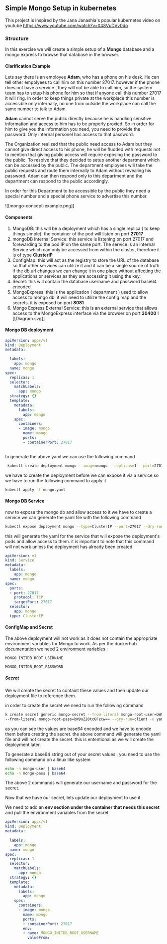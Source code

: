 ## Simple Mongo Setup in kubernetes

This project is inspired by the Jana Janashia's popular kubernetes video on youtube
https://www.youtube.com/watch?v=X48VuDVv0do


### Structure

In this exercise we will create a simple setup of a **Mongo** database and a mongo express to browse that database in the browser.

#### Clarification Example

Lets say there is an employee **Adam**, who has a phone on his desk. He can tell other empolyees to call him on this number 27017. however if the phone does not have a service , they will not be able to call him, so the system team has to setup his phone for him so that if anyone call this number 27017 it will ring.
In order to keep things private at the workplace this number is accessible only internally, no one from outside the workplace can call the same number to talk to Adam.

**Adam** cannot serve the public directly because he is handling sensitive information and access to him has to be properly proxied. So in order for him to give you the information you need, you need to provide the password. Only internal personel has access to that password.

The Organization realized that the public need access to Adam but they cannot give direct access to his phone, he will be fludded with requests not to mention that giving public access will require exposing the password to the public. To resolve that they decided to setup another department which can be accessed by the public. The department employees will take the public requests and route them internally to Adam without revealing his password. Adam can then respond only to this department and the department can respond to the public accordingly.

In order for this Department to be accessible by the public they need a special number and a special phone service to advertise this number.

![[mongo-concept-example.png]]
#### Components

1. MongoDB:  this will be a deployment which has a single replica ( to keep things simple). the container of the pod will listen on port **27017** 
2. mongoDB Internal Service: this service is listening on port 27017 and forewarding to the pod IP on the same port.  The service is an internal Service which can only be accessed from within the cluster, therefore it is of type **ClusterIP**
3. ConfigMap: this will act as the registry to store the URL of the database so that other services can utilize it and it can be a single source of truth. if the db url changes we can change it in one place without affecting the applications or services as they are accessing it using the key.
4. Secret: this will contain the database username and password base64 encoded
5. MongoExpress: this is the application ( department ) used to allow access to mongo db. it will need to utilize the config map and the secrets. it is exposed on port **8081** 
6. Mongo Express External Service: this is an external service that allows access to the MongoExpress interface via the browser on port **30400** 
![[Diagram.svg]]

#### Mongo DB deployment

```yaml
apiVersion: apps/v1
kind: Deployment
metadata:
  
  labels:
    app: mongo
  name: mongo
spec:
  replicas: 1
  selector:
    matchLabels:
      app: mongo
  strategy: {}
  template:
    metadata:
      labels:
        app: mongo
    spec:
      containers:
      - image: mongo
        name: mongo
        ports:
        - containerPort: 27017
        
```
to generate the above yaml we can use the following command
```bash
 kubectl create deployment mongo --image=mongo --replicas=1 --port=27017 --dry-run=client -o yaml > mongo.yaml
```

we have to create the deployment before we can expose it via a service so we have to run the following command to apply it
```bash
kubectl apply -f mongo.yaml
```

#### Mongo DB Service
now to expose the mongo db and allow access to it we have to create a service
we can generate the yaml file with the following command
```bash
kubectl expose deployment mongo --type=ClusterIP --port=27017 --dry-run=client -o yaml
```
this will generate the yaml for the service that will expose the deployment's pods and allow access to them. it is important to note that this command will not work unless the deployment has already been created.

```yaml
apiVersion: v1
kind: Service
metadata:
  labels:
    app: mongo
  name: mongo
spec:
  ports:
  - port: 27017
    protocol: TCP
    targetPort: 27017
  selector:
    app: mongo
  type: ClusterIP
```

#### ConfigMap and Secret

The above deployment will not work as it does not contain the appropriate environment variables for Mongo to work. As per the dockerhub documentation we need 2 environment variables :
```console
MONGO_INITDB_ROOT_USERNAME

MONGO_INITDB_ROOT_PASSWORD
```

##### Secret
We will create the secret to containt these values and then update our deployment file to reference them.

in order to create the secret we need to run the following command
```bash
k create secret generic mongo-secret --from-literal mongo-root-user=bW9uZ28tdXNlcg== \
--from-literal mongo-root-pass=bW9uZ28tcGFzcw== --dry-run=client -o yaml > mongo-secret.yaml

```
as you can see the values are base64 encoded and we have to encode them before creating the secret. the above command will generate the yaml file and will not create the secret. this is ententional as we will create the deployment later.

To generate a base64 string out of your secret values , you need to use the following command on a linux like system
```bash
echo -n mongo-user | base64
echo -n mongo-pass | base64
```
The above 2 commands will generate our username and password for the secret.

Now that we have our secret, lets update our deployment to use it

We need to add an **env section under the container that needs this secret** and pull the environment variables from the secret

```yaml
apiVersion: apps/v1
kind: Deployment
metadata:
  
  labels:
    app: mongo
  name: mongo
spec:
  replicas: 1
  selector:
    matchLabels:
      app: mongo
  strategy: {}
  template:
    metadata:
      labels:
        app: mongo
    spec:
      containers:
      - image: mongo
        name: mongo
        ports:
        - containerPort: 27017
        env:
	    - name: MONGO_INITDB_ROOT_USERNAME
		  valueFrom:
			  
    
```
